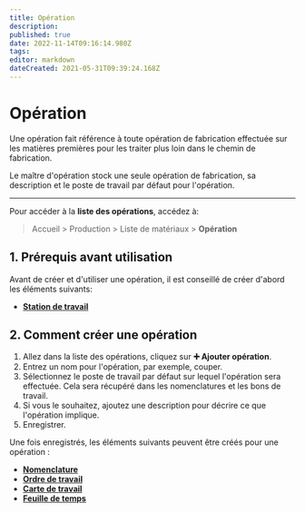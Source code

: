 ```yaml
---
title: Opération
description: 
published: true
date: 2022-11-14T09:16:14.980Z
tags: 
editor: markdown
dateCreated: 2021-05-31T09:39:24.168Z
---
```


# Opération

Une opération fait référence à toute opération de fabrication effectuée sur les matières premières pour les traiter plus loin dans le chemin de fabrication.

Le maître d'opération stock une seule opération de fabrication, sa description et le poste de travail par défaut pour l'opération.

---

Pour accéder à la **liste des opérations**, accédez à:

> Accueil > Production > Liste de matériaux > **Opération**

## 1. Prérequis avant utilisation

Avant de créer et d'utiliser une opération, il est conseillé de créer d'abord les éléments suivants:

- **[Station de travail](/dokos/production/station-de-travail)**

## 2. Comment créer une opération

1. Allez dans la liste des opérations, cliquez sur **:heavy_plus_sign: Ajouter opération**.
2. Entrez un nom pour l'opération, par exemple, couper.
3. Sélectionnez le poste de travail par défaut sur lequel l'opération sera effectuée. Cela sera récupéré dans les nomenclatures et les bons de travail.
4. Si vous le souhaitez, ajoutez une description pour décrire ce que l'opération implique.
5. Enregistrer.

Une fois enregistrés, les éléments suivants peuvent être créés pour une opération :

- **[Nomenclature](/dokos/production/nomenclature)**
- **[Ordre de travail](/dokos/production/ordre-de-travail)**
- **[Carte de travail](/dokos/production/carte-travail)**
- **[Feuille de temps](/dokos/projets/feuilles-de-temps)**
